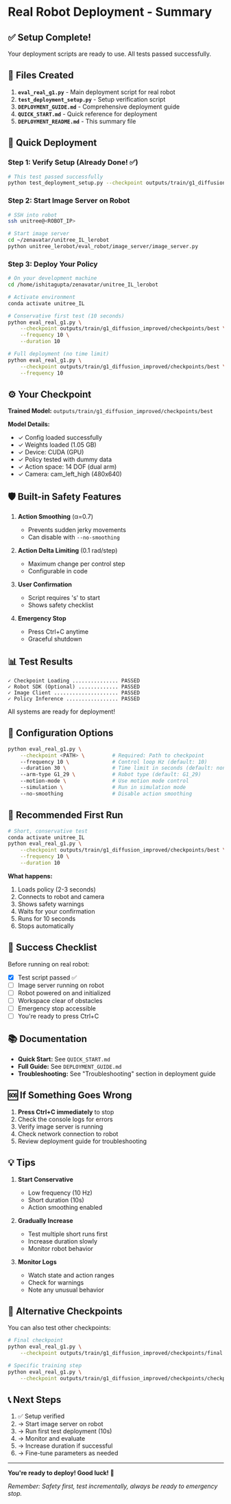 # Real Robot Deployment - Summary

## ✅ Setup Complete!

Your deployment scripts are ready to use. All tests passed successfully.

## 📁 Files Created

1. **`eval_real_g1.py`** - Main deployment script for real robot
2. **`test_deployment_setup.py`** - Setup verification script  
3. **`DEPLOYMENT_GUIDE.md`** - Comprehensive deployment guide
4. **`QUICK_START.md`** - Quick reference for deployment
5. **`DEPLOYMENT_README.md`** - This summary file

## 🚀 Quick Deployment

### Step 1: Verify Setup (Already Done! ✅)

```bash
# This test passed successfully
python test_deployment_setup.py --checkpoint outputs/train/g1_diffusion_improved/checkpoints/best
```

### Step 2: Start Image Server on Robot

```bash
# SSH into robot
ssh unitree@<ROBOT_IP>

# Start image server
cd ~/zenavatar/unitree_IL_lerobot
python unitree_lerobot/eval_robot/image_server/image_server.py
```

### Step 3: Deploy Your Policy

```bash
# On your development machine
cd /home/ishitagupta/zenavatar/unitree_IL_lerobot

# Activate environment
conda activate unitree_IL

# Conservative first test (10 seconds)
python eval_real_g1.py \
    --checkpoint outputs/train/g1_diffusion_improved/checkpoints/best \
    --frequency 10 \
    --duration 10

# Full deployment (no time limit)
python eval_real_g1.py \
    --checkpoint outputs/train/g1_diffusion_improved/checkpoints/best \
    --frequency 10
```

## ⚙️ Your Checkpoint

**Trained Model:** `outputs/train/g1_diffusion_improved/checkpoints/best`

**Model Details:**
- ✓ Config loaded successfully
- ✓ Weights loaded (1.05 GB)
- ✓ Device: CUDA (GPU)
- ✓ Policy tested with dummy data
- ✓ Action space: 14 DOF (dual arm)
- ✓ Camera: cam_left_high (480x640)

## 🛡️ Built-in Safety Features

1. **Action Smoothing** (α=0.7)
   - Prevents sudden jerky movements
   - Can disable with `--no-smoothing`

2. **Action Delta Limiting** (0.1 rad/step)
   - Maximum change per control step
   - Configurable in code

3. **User Confirmation**
   - Script requires 's' to start
   - Shows safety checklist

4. **Emergency Stop**
   - Press Ctrl+C anytime
   - Graceful shutdown

## 📊 Test Results

```
✓ Checkpoint Loading ............... PASSED
✓ Robot SDK (Optional) ............. PASSED  
✓ Image Client ..................... PASSED
✓ Policy Inference ................. PASSED
```

All systems are ready for deployment!

## 🔧 Configuration Options

```bash
python eval_real_g1.py \
    --checkpoint <PATH> \         # Required: Path to checkpoint
    --frequency 10 \              # Control loop Hz (default: 10)
    --duration 30 \               # Time limit in seconds (default: none)
    --arm-type G1_29 \            # Robot type (default: G1_29)
    --motion-mode \               # Use motion mode control
    --simulation \                # Run in simulation mode
    --no-smoothing                # Disable action smoothing
```

## 📝 Recommended First Run

```bash
# Short, conservative test
conda activate unitree_IL
python eval_real_g1.py \
    --checkpoint outputs/train/g1_diffusion_improved/checkpoints/best \
    --frequency 10 \
    --duration 10
```

**What happens:**
1. Loads policy (2-3 seconds)
2. Connects to robot and camera
3. Shows safety warnings
4. Waits for your confirmation
5. Runs for 10 seconds
6. Stops automatically

## 🎯 Success Checklist

Before running on real robot:

- [x] Test script passed ✅
- [ ] Image server running on robot
- [ ] Robot powered on and initialized
- [ ] Workspace clear of obstacles
- [ ] Emergency stop accessible
- [ ] You're ready to press Ctrl+C

## 📚 Documentation

- **Quick Start:** See `QUICK_START.md`
- **Full Guide:** See `DEPLOYMENT_GUIDE.md`
- **Troubleshooting:** See "Troubleshooting" section in deployment guide

## 🆘 If Something Goes Wrong

1. **Press Ctrl+C immediately** to stop
2. Check the console logs for errors
3. Verify image server is running
4. Check network connection to robot
5. Review deployment guide for troubleshooting

## 💡 Tips

1. **Start Conservative**
   - Low frequency (10 Hz)
   - Short duration (10s)
   - Action smoothing enabled

2. **Gradually Increase**
   - Test multiple short runs first
   - Increase duration slowly
   - Monitor robot behavior

3. **Monitor Logs**
   - Watch state and action ranges
   - Check for warnings
   - Note any unusual behavior

## 🔄 Alternative Checkpoints

You can also test other checkpoints:

```bash
# Final checkpoint
python eval_real_g1.py \
    --checkpoint outputs/train/g1_diffusion_improved/checkpoints/final

# Specific training step
python eval_real_g1.py \
    --checkpoint outputs/train/g1_diffusion_improved/checkpoints/checkpoint_100000
```

## 📞 Next Steps

1. ✅ Setup verified
2. → Start image server on robot
3. → Run first test deployment (10s)
4. → Monitor and evaluate
5. → Increase duration if successful
6. → Fine-tune parameters as needed

---

**You're ready to deploy! Good luck! 🚀**

*Remember: Safety first, test incrementally, always be ready to emergency stop.*

